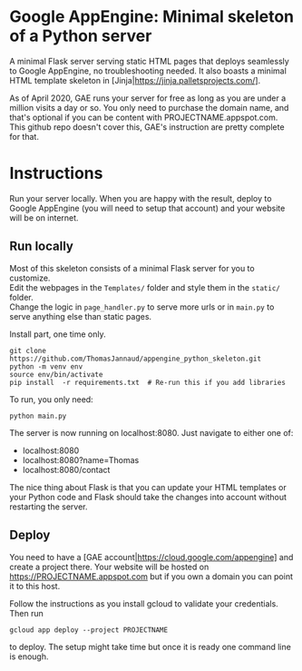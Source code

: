 # Google AppEngine: Minimal skeleton of a Python server
A minimal Flask server serving static HTML pages that deploys seamlessly to Google AppEngine, no troubleshooting needed. It also boasts a minimal HTML template skeleton in [Jinja|https://jinja.palletsprojects.com/].

As of April 2020, GAE runs your server for free as long as you are under a million visits a day or so. You only need to purchase the domain name, and that's optional if you can be content with PROJECTNAME.appspot.com. This github repo doesn't cover this, GAE's instruction are pretty complete for that.

# Instructions

Run your server locally. When you are happy with the result, deploy to Google AppEngine (you will need to setup that account) and your website will be on internet.

## Run locally

Most of this skeleton consists of a minimal Flask server for you to customize.  
Edit the webpages in the `Templates/` folder and style them in the `static/` folder.  
Change the logic in `page_handler.py` to serve more urls or in `main.py` to serve anything else than static pages.  

Install part, one time only.
```
git clone https://github.com/ThomasJannaud/appengine_python_skeleton.git
python -m venv env
source env/bin/activate
pip install  -r requirements.txt  # Re-run this if you add libraries
```

To run, you only need:
```
python main.py
```

The server is now running on localhost:8080. Just navigate to either one of:
- localhost:8080
- localhost:8080?name=Thomas
- localhost:8080/contact

The nice thing about Flask is that you can update your HTML templates or your Python code and Flask should take the changes into account without restarting the server.


## Deploy

You need to have a [GAE account|https://cloud.google.com/appengine] and create a project there.
Your website will be hosted on https://PROJECTNAME.appspot.com but if you own a domain you can point it to this host.

Follow the instructions as you install gcloud to validate your credentials. Then run

`gcloud app deploy --project PROJECTNAME`

to deploy. The setup might take time but once it is ready one command line is enough.
